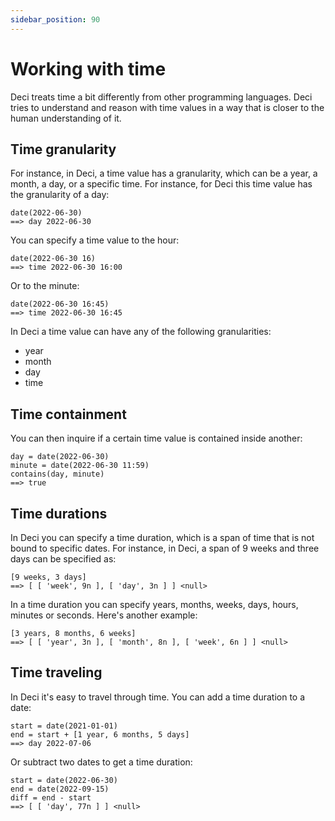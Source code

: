 ```yaml
---
sidebar_position: 90
---
```


# Working with time

Deci treats time a bit differently from other programming languages. Deci tries to understand and reason with time values in a way that is closer to the human understanding of it.

## Time granularity

For instance, in Deci, a time value has a granularity, which can be a year, a month, a day, or a specific time. For instance, for Deci this time value has the granularity of a day:

```deci live
date(2022-06-30)
==> day 2022-06-30
```

You can specify a time value to the hour:

```deci live
date(2022-06-30 16)
==> time 2022-06-30 16:00
```

Or to the minute:

```deci live
date(2022-06-30 16:45)
==> time 2022-06-30 16:45
```

In Deci a time value can have any of the following granularities:

- year
- month
- day
- time

## Time containment

You can then inquire if a certain time value is contained inside another:

```deci live
day = date(2022-06-30)
minute = date(2022-06-30 11:59)
contains(day, minute)
==> true
```

## Time durations

In Deci you can specify a time duration, which is a span of time that is not bound to specific dates.
For instance, in Deci, a span of 9 weeks and three days can be specified as:

```deci live
[9 weeks, 3 days]
==> [ [ 'week', 9n ], [ 'day', 3n ] ] <null>
```

In a time duration you can specify years, months, weeks, days, hours, minutes or seconds. Here's another example:

```deci live
[3 years, 8 months, 6 weeks]
==> [ [ 'year', 3n ], [ 'month', 8n ], [ 'week', 6n ] ] <null>
```

## Time traveling

In Deci it's easy to travel through time. You can add a time duration to a date:

```deci live
start = date(2021-01-01)
end = start + [1 year, 6 months, 5 days]
==> day 2022-07-06
```

Or subtract two dates to get a time duration:

```deci live
start = date(2022-06-30)
end = date(2022-09-15)
diff = end - start
==> [ [ 'day', 77n ] ] <null>
```
